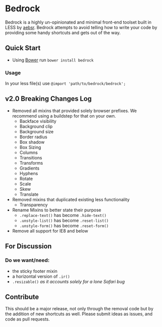 # Bedrock

Bedrock is a highly un-opinionated and minimal front-end toolset built in LESS by [aebsr]. Bedrock attempts to avoid telling how to write your code by providing some handy shortcuts and gets out of the way.

[aebsr]: http://github.com/aebsr

## Quick Start

* Using [Bower](https://github.com/twitter/bower) run `bower install bedrock`

### Usage

In your less file(s) use `@import 'path/to/bedrock/bedrock';`

## v2.0 Breaking Changes Log

- Removed all mixins that provided solely browser prefixes. We recommend using a buildstep for that on your own.
  - Backface visibility
  - Background clip
  - Background size
  - Border radius
  - Box shadow
  - Box Sizing
  - Columns
  - Transitions
  - Transforms
  - Gradients
  - Hyphens
  - Rotate
  - Scale
  - Skew
  - Translate
- Removed mixins that duplicated existing less functionality
  - Transparency
- Rename Mixins to better state their purpose
  - `.replace-text()` has become `.hide-text()`
  - `.unstyle-list()` has become `.reset-list()`
  - `.unstyle-form()` has become `.reset-form()`
- Remove all support for IE8 and below

## For Discussion

### Do we want/need:

- the sticky footer mixin
- a horizontal version of `.ir()`
- `.resizable()` *as it accounts solely for a lone Safari bug*

## Contribute

This should be a major release, not only through the removal code but by the addition of new shortcuts as well. Please submit ideas as issues, and code as pull requests.

